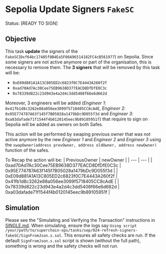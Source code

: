 # Sepolia Update Signers `FakeSC`

Status: [READY TO SIGN]

## Objective

This task **update** the signers of the `FakeSC`(`0xf64bc17485f0B4Ea5F06A96514182FC4cB561977`) on Sepolia.
Since some signers are not active anymore or part of the organisation, this is necessary to remove them.
The **3 signers** that will be removed by this task will be:

- `0xE09d881A1A13C805ED2c6823f0C7E4443A260f2f`
- `0xad70Ad7Ac30Cee75EB9638D377EACD8DfDfE0C3c`
- `0x78339d822c23d943e4a2d4c3dd5408f66e6d662d`

Moreover, 3 engineers will be added (_Engineer 1_: `0x41fb1d8c3262e88a056ee3099f5718405CC8cAdE`, _Engineer 2_: `0x95E774787A63f145f7B05028a1479bDc9D055f3d` and _Engineer 3_: `0xa03dafade71f1544f4b0120145eec9b89105951f`) that require to sign on Sepolia will be added as owners on both Safes.

This action will be performed by swaping previous owner that was not active anymore by the new _Engineer 1_ and _Engineer 2_ and _Engineer 3_ using the `swapOwner(address prevOwner, address oldOwner, address newOwner)` function of the safes.

To Recap the action will be:
| PreviousOwner | newOwner |
| --- | --- |
| 0xad70Ad7Ac30Cee75EB9638D377EACD8DfDfE0C3c | 0x95E774787A63f145f7B05028a1479bDc9D055f3d |
| 0xE09d881A1A13C805ED2c6823f0C7E4443A260f2f | 0x41fb1d8c3262e88a056ee3099f5718405CC8cAdE |
| 0x78339d822c23d943e4a2d4c3dd5408f66e6d662d | 0xa03dafade71f1544f4b0120145eec9b89105951f |

## Simulation

Please see the "Simulating and Verifying the Transaction" instructions in [SINGLE.md](../../../SINGLE.md).
When simulating, ensure the logs say `Using script /your/path/to/superchain-ops/tasks/sep/024-refresh-signers-fakeSC/SignFromJson.s.sol`.
This ensures all safety checks are run. If the default `SignFromJson.s.sol` script is shown (without the full path), something is wrong and the safety checks will not run.
